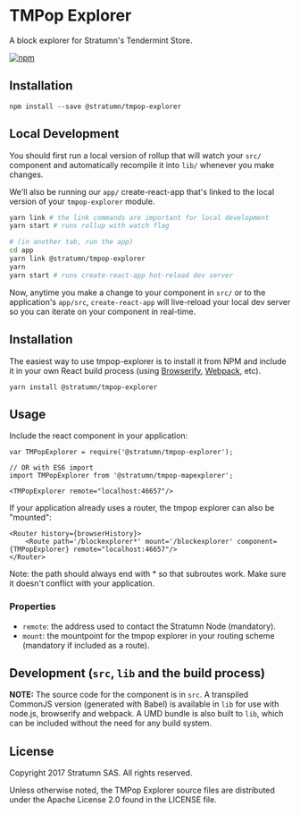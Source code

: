# TMPop Explorer

A block explorer for Stratumn's Tendermint Store.

[![npm](https://img.shields.io/npm/v/@stratumn/tmpop-explorer.svg)](https://www.npmjs.com/package/@stratumn/tmpop-explorer)

## Installation

```
npm install --save @stratumn/tmpop-explorer
```


## Local Development

You should first run a local version of rollup that will watch your `src/` component and automatically recompile it into `lib/` whenever you make changes.

We'll also be running our `app/` create-react-app that's linked to the local version of your `tmpop-explorer` module.

```bash
yarn link # the link commands are important for local development
yarn start # runs rollup with watch flag

# (in another tab, run the app)
cd app
yarn link @stratumn/tmpop-explorer
yarn
yarn start # runs create-react-app hot-reload dev server
```

Now, anytime you make a change to your component in `src/` or to the application's `app/src`, `create-react-app` will live-reload your local dev server so you can iterate on your component in real-time.


## Installation

The easiest way to use tmpop-explorer is to install it from NPM and include it in your own React build process (using [Browserify](http://browserify.org), [Webpack](http://webpack.github.io/), etc).

```
yarn install @stratumn/tmpop-explorer
```


## Usage

Include the react component in your application:

```
var TMPopExplorer = require('@stratumn/tmpop-explorer');

// OR with ES6 import
import TMPopExplorer from '@stratumn/tmpop-mapexplorer';

<TMPopExplorer remote="localhost:46657"/>
```

If your application already uses a router, the tmpop explorer can also be "mounted":

```
<Router history={browserHistory}>
	<Route path='/blockexplorer*' mount='/blockexplorer' component={TMPopExplorer} remote="localhost:46657"/>
</Router>
```

Note: the path should always end with * so that subroutes work. Make sure it doesn't conflict with your application.

### Properties

* `remote`: the address used to contact the Stratumn Node (mandatory).
* `mount`: the mountpoint for the tmpop explorer in your routing scheme (mandatory if included as a route).

## Development (`src`, `lib` and the build process)

**NOTE:** The source code for the component is in `src`. A transpiled CommonJS version (generated with Babel) is available in `lib` for use with node.js, browserify and webpack. A UMD bundle is also built to `lib`, which can be included without the need for any build system.

## License

Copyright 2017 Stratumn SAS. All rights reserved.

Unless otherwise noted, the TMPop Explorer source files are distributed under the Apache License 2.0 found in the LICENSE file.
